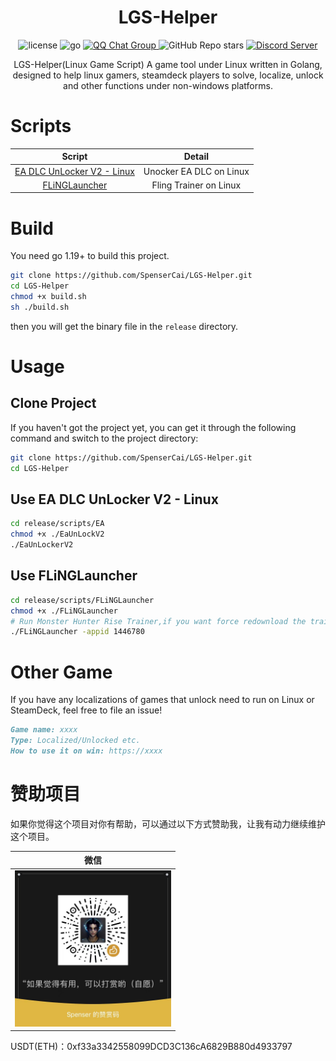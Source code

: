 <!--
 * @Author: SpenserCai
 * @Date: 2023-01-30 17:53:03
 * @version: 
 * @LastEditors: SpenserCai
 * @LastEditTime: 2023-02-04 01:20:53
 * @Description: file content
-->
<div align="center">

# LGS-Helper
<img src="https://img.shields.io/github/license/SpenserCai/LGS-Helper?color=green" alt="license">
<img src="https://img.shields.io/badge/Go-1.19+-blue" alt="go">
<a href="https://jq.qq.com/?_wv=1027&k=htcRNUvM">
    <img src="https://img.shields.io/badge/QQ%E7%BE%A4-246554357-blueviolet?style=flat-square" alt="QQ Chat Group">
</a>
<img alt="GitHub Repo stars" src="https://img.shields.io/github/stars/SpenserCai/LGS-Helper?style=social">
<a href="https://discord.gg/3P7K6EzYRW">
    <img src="https://discordapp.com/api/guilds/1070553912156885203/widget.png?style=shield" alt="Discord Server">
</a>

LGS-Helper(Linux Game Script) A game tool under Linux written in Golang, designed to help linux gamers, steamdeck players to solve, localize, unlock and other functions under non-windows platforms.

</div>

# Scripts

  |                         Script                                       |                            Detail                         |
  | :------------------------------------------------------------------: | :-------------------------------------------------------: |
  |  <a href="./scripts/EA">EA DLC UnLocker V2 - Linux</a>               |                 Unocker EA DLC on Linux                   |
  |  <a href="./scripts/FLiNGLauncher">FLiNGLauncher</a>                 |                 Fling Trainer on Linux                    |

# Build
You need go 1.19+ to build this project.
```bash
git clone https://github.com/SpenserCai/LGS-Helper.git
cd LGS-Helper
chmod +x build.sh
sh ./build.sh
```
then you will get the binary file in the `release` directory.

# Usage
## Clone Project
If you haven't got the project yet, you can get it through the following command and switch to the project directory:
```bash
git clone https://github.com/SpenserCai/LGS-Helper.git
cd LGS-Helper
```
## Use EA DLC UnLocker V2 - Linux

```bash
cd release/scripts/EA
chmod +x ./EaUnLockV2
./EaUnLockerV2
```

## Use FLiNGLauncher

```bash
cd release/scripts/FLiNGLauncher
chmod +x ./FLiNGLauncher
# Run Monster Hunter Rise Trainer,if you want force redownload the trainer,add -redown
./FLiNGLauncher -appid 1446780 
```

# Other Game
If you have any localizations of games that unlock need to run on Linux or SteamDeck, feel free to file an issue!
```md
Game name: xxxx
Type: Localized/Unlocked etc.
How to use it on win: https://xxxx
```

# 赞助项目
如果你觉得这个项目对你有帮助，可以通过以下方式赞助我，让我有动力继续维护这个项目。

|                           微信                                         |
| :-------------------------------------------------------------------: |
| <img src="img/dashang.jpeg" width="250" height="250" alt="微信赞助" /> |  

USDT(ETH)：0xf33a3342558099DCD3C136cA6829B880d4933797

